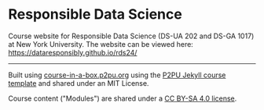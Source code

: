 # Responsible Data Science

Course website for Responsible Data Science (DS-UA 202 and DS-GA 1017) at New York University. The website can be viewed here: https://dataresponsibly.github.io/rds24/

---

Built using [course-in-a-box.p2pu.org](https://course-in-a-box.p2pu.org) using the [P2PU Jekyll course template](https://github.com/p2pu/jekyll-course-template) and shared under an MIT License.

Course content ("Modules") are shared under a [CC BY-SA 4.0 license](https://creativecommons.org/licenses/by-sa/4.0/).
